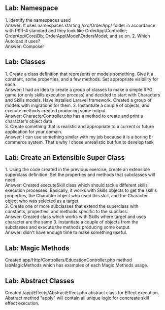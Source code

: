 <h2>Lab: Namespace</h2>
1. Identify the namespaces used<br/>
   Answer: It uses namespaces starting /src/OrderApp/ folder in accordance with PSR-4 standard and they look like
   OrderApp\Controller;
   OrderApp\Core\Db;
   OrderApp\Model\OrdersModel;
   and so on.
2. Which Autoload it uses?<br/>
   Answer: Composer
<h2>Lab: Classes</h2>
1. Create a class definition that represents or models something. Give it a constant, some properties, and a few methods. Set appropriate visibility for each.<br/>
   Answer: I had an idea to create a group of classes to make a simple RPG game (or only skills execution process) and decided to start with Characters and Skills models. Have installed Laravel framework. Created a group of models with migrations for them.
2. Instantiate a couple of objects, and execute methods created producing some output.<br/>
   Answer: CharacterController.php has a method to create and print a character's object data<br/>
3. Create something that is realistic and appropriate to a current or future application for your domain.<br/>
   Answer: I can use something similar with my job because it is a boring E-commerce system. That's why I chose unrealistic but fun to develop task
<h2>Lab: Create an Extensible Super Class</h2>
1. Using the code created in the previous exercise, create an extensible superclass definition. Set the properties and methods that subclasses will need.<br/>
Answer: Created executeSkill class which should tackle different skills execution processes. Basically, it works with Skills objects to get the skill's properties, the Character object who used this skill, and the Character object who was selected as a target<br/>
2. Create one or more subclasses that extend the superclass with constants, properties, and methods specific to the subclass.<br/>
Answer: Created class which works with Skills where target and uses character are the same
3. Instantiate a couple of objects from the subclasses and execute the methods producing some output.<br/>
Answer: didn't have enough time to make something useful.<br/>
   <h2>Lab: Magic Methods</h2>
Created app/Http/Controllers/EducationController.php method labMagicMethods which has examples of each Magic Methods usage.
   <h2>Lab: Abstract Classes</h2>
   Created /app/Effects/AbstractEffect.php abstract class for Effect execution. Abstract method "apply" will contain all unique logic for concreate skill effect execution.
